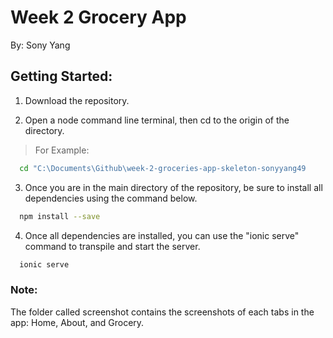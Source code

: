 # Week 2 Grocery App
By: Sony Yang

## Getting Started:
1. Download the repository.

2. Open a node command line terminal, then cd to the origin of the directory.  

> For Example: 
```bash
  cd "C:\Documents\Github\week-2-groceries-app-skeleton-sonyyang49
```

3. Once you are in the main directory of the repository, be sure to install all dependencies using the command below.  

```bash
  npm install --save
```

4. Once all dependencies are installed, you can use the "ionic serve" command to transpile and start the server.  

```bash
  ionic serve
```

### Note:
The folder called screenshot contains the screenshots of each tabs in the app:  Home, About, and Grocery. 

